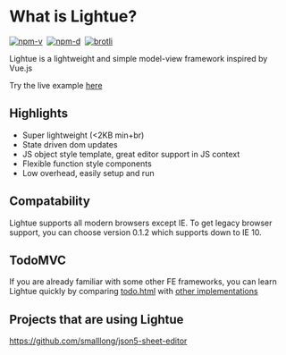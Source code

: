 # What is Lightue?

<a href="https://npmjs.com/package/lightue"><img src="https://img.shields.io/npm/v/lightue.svg" alt="npm-v"></a>&nbsp;
<a href="https://npmjs.com/package/lightue"><img src="https://img.shields.io/npm/dt/lightue.svg" alt="npm-d"></a>&nbsp;
<a href="https://bundlephobia.com/result?p=lightue"><img src="https://img.badgesize.io/https:/unpkg.com/lightue/lightue.min.js?label=brotli&compression=brotli" alt="brotli"></a>

Lightue is a lightweight and simple model-view framework inspired by Vue.js

Try the live example [here](https://codepen.io/lxl898/pen/vYyooWK)

## Highlights

- Super lightweight (<2KB min+br)
- State driven dom updates
- JS object style template, great editor support in JS context
- Flexible function style components
- Low overhead, easily setup and run

## Compatability

Lightue supports all modern browsers except IE.
To get legacy browser support, you can choose version 0.1.2 which supports down to IE 10.

## TodoMVC

If you are already familiar with some other FE frameworks, you can learn Lightue quickly by comparing [todo.html](https://github.com/smalllong/lightue/blob/master/todo.html) with [other implementations](https://github.com/tastejs/todomvc)

## Projects that are using Lightue

https://github.com/smalllong/json5-sheet-editor
